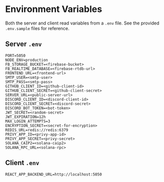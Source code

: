 # Environment Variables

Both the server and client read variables from a `.env` file. See the provided `.env.sample` files for reference.

## Server `.env`

```
PORT=5050
NODE_ENV=production
FB_STORAGE_BUCKET=<firebase-bucket>
FB_REALTIME_DATABASE=<firebase-rtdb-url>
FRONTEND_URL=<frontend-url>
SMTP_USER=<smtp-user>
SMTP_PASS=<smtp-pass>
GITHUB_CLIENT_ID=<github-client-id>
GITHUB_CLIENT_SECRET=<github-client-secret>
SERVER_URL=<public-server-url>
DISCORD_CLIENT_ID=<discord-client-id>
DISCORD_CLIENT_SECRET=<discord-secret>
DISCORD_BOT_TOKEN=<bot-token>
JWT_SECRET=<random-secret>
JWT_EXPIRATION=12h
MAX_LOGIN_ATTEMPTS=3
ENCRYPTION_SECRET=<secret-for-encryption>
REDIS_URL=redis://redis:6379
PRIVY_APP_ID=<privy-app-id>
PRIVY_APP_SECRET=<privy-secret>
SOLANA_CAIP2=<solana-caip2>
SOLANA_RPC_URL=<solana-rpc>
```

## Client `.env`

```
REACT_APP_BACKEND_URL=http://localhost:5050
```
